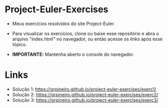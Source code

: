 # Project-Euler-Exercises

* Meus exercícios resolvidos do site Project-Euler.

* Para visualizar os exercícios, clone ou baixe esse repositório e abra o arquivo "index.html" no navegador, ou então acesse os links após esse tópico.

* **IMPORTANTE:** Mantenha aberto o console do navegador.

# Links

- Solução 1: https://grpineiro.github.io/project-euler-exercises/exerc1/
- Solução 2: https://grpineiro.github.io/project-euler-exercises/exerc2/
- Solução 3: https://grpineiro.github.io/project-euler-exercises/exerc3/